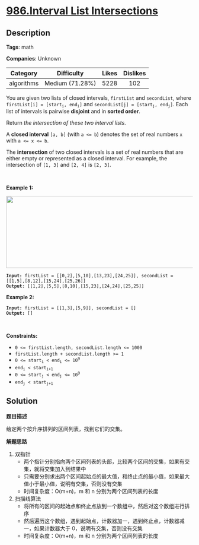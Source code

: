 # [986.Interval List Intersections](https://leetcode.com/problems/interval-list-intersections/description/)

## Description

**Tags**: math

**Companies**: Unknown

|  Category  |   Difficulty    | Likes | Dislikes |
| :--------: | :-------------: | :---: | :------: |
| algorithms | Medium (71.28%) | 5228  |   102    |

<p>You are given two lists of closed intervals, <code>firstList</code> and <code>secondList</code>, where <code>firstList[i] = [start<sub>i</sub>, end<sub>i</sub>]</code> and <code>secondList[j] = [start<sub>j</sub>, end<sub>j</sub>]</code>. Each list of intervals is pairwise <strong>disjoint</strong> and in <strong>sorted order</strong>.</p>
<p>Return <em>the intersection of these two interval lists</em>.</p>
<p>A <strong>closed interval</strong> <code>[a, b]</code> (with <code>a &lt;= b</code>) denotes the set of real numbers <code>x</code> with <code>a &lt;= x &lt;= b</code>.</p>
<p>The <strong>intersection</strong> of two closed intervals is a set of real numbers that are either empty or represented as a closed interval. For example, the intersection of <code>[1, 3]</code> and <code>[2, 4]</code> is <code>[2, 3]</code>.</p>
<p>&nbsp;</p>
<p><strong class="example">Example 1:</strong></p>
<img alt="" src="https://assets.leetcode.com/uploads/2019/01/30/interval1.png" style="width: 700px; height: 194px;" />
<pre><code><strong>Input:</strong> firstList = [[0,2],[5,10],[13,23],[24,25]], secondList = [[1,5],[8,12],[15,24],[25,26]]
<strong>Output:</strong> [[1,2],[5,5],[8,10],[15,23],[24,24],[25,25]]</code></pre>
<p><strong class="example">Example 2:</strong></p>
<pre><code><strong>Input:</strong> firstList = [[1,3],[5,9]], secondList = []
<strong>Output:</strong> []</code></pre>
<p>&nbsp;</p>
<p><strong>Constraints:</strong></p>
<ul>
  <li><code>0 &lt;= firstList.length, secondList.length &lt;= 1000</code></li>
  <li><code>firstList.length + secondList.length &gt;= 1</code></li>
  <li><code>0 &lt;= start<sub>i</sub> &lt; end<sub>i</sub> &lt;= 10<sup>9</sup></code></li>
  <li><code>end<sub>i</sub> &lt; start<sub>i+1</sub></code></li>
  <li><code>0 &lt;= start<sub>j</sub> &lt; end<sub>j</sub> &lt;= 10<sup>9</sup> </code></li>
  <li><code>end<sub>j</sub> &lt; start<sub>j+1</sub></code></li>
</ul>

## Solution

**题目描述**

给定两个按升序排列的区间列表，找到它们的交集。

**解题思路**

1. 双指针
   - 两个指针分别指向两个区间列表的头部，比较两个区间的交集，如果有交集，就将交集加入到结果中
   - 只需要分别求出两个区间起始点的最大值，和终止点的最小值，如果最大值小于最小值，说明有交集，否则没有交集
   - 时间复杂度：O(m+n)，m 和 n 分别为两个区间列表的长度
2. 扫描线算法
   - 将所有的区间的起始点和终止点放到一个数组中，然后对这个数组进行排序
   - 然后遍历这个数组，遇到起始点，计数器加一，遇到终止点，计数器减一，如果计数器大于 0，说明有交集，否则没有交集
   - 时间复杂度：O(m+n)，m 和 n 分别为两个区间列表的长度
